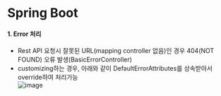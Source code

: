 # Spring Boot

#### 1. Error 처리  
- Rest API 요청시 잘못된 URL(mapping controller 없음)인 경우 404(NOT FOUND) 오류 발생(BasicErrorController)  
- customizing하는 경우, 아래와 같이 DefaultErrorAttributes를 상속받아서 override하여 처리가능  
![image](https://user-images.githubusercontent.com/45334819/71294188-12d49680-23bb-11ea-8582-001636750fc3.png)  

